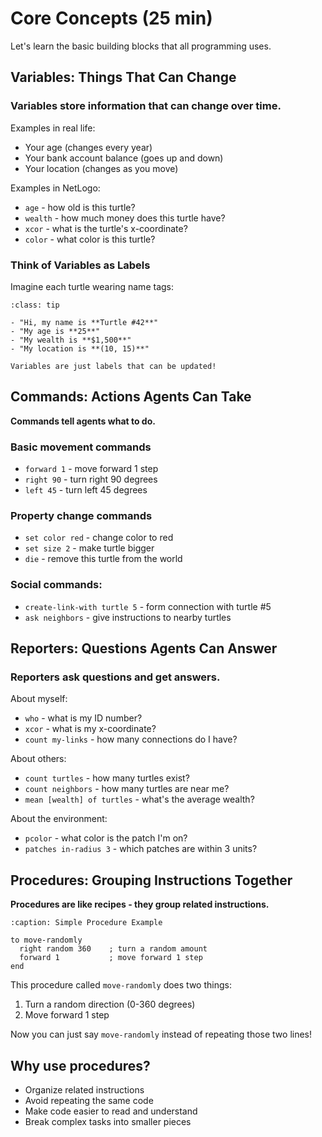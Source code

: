 # Core Concepts (25 min)

Let's learn the basic building blocks that all programming uses.

## Variables: Things That Can Change

### Variables store information that can change over time.

Examples in real life:

- Your age (changes every year)
- Your bank account balance (goes up and down)
- Your location (changes as you move)

Examples in NetLogo:

- `age` - how old is this turtle?
- `wealth` - how much money does this turtle have?
- `xcor` - what is the turtle's x-coordinate?
- `color` - what color is this turtle?

### Think of Variables as Labels

Imagine each turtle wearing name tags:

```{admonition} Conversation
:class: tip

- "Hi, my name is **Turtle #42**"
- "My age is **25**"  
- "My wealth is **$1,500**"
- "My location is **(10, 15)**"

Variables are just labels that can be updated!
```

## Commands: Actions Agents Can Take

**Commands tell agents what to do.**

### Basic movement commands

- `forward 1` - move forward 1 step
- `right 90` - turn right 90 degrees  
- `left 45` - turn left 45 degrees

### Property change commands

- `set color red` - change color to red
- `set size 2` - make turtle bigger
- `die` - remove this turtle from the world

### Social commands:

- `create-link-with turtle 5` - form connection with turtle #5
- `ask neighbors` - give instructions to nearby turtles

## Reporters: Questions Agents Can Answer  

### Reporters ask questions and get answers.

About myself:

- `who` - what is my ID number?
- `xcor` - what is my x-coordinate?
- `count my-links` - how many connections do I have?

About others:

- `count turtles` - how many turtles exist?
- `count neighbors` - how many turtles are near me?
- `mean [wealth] of turtles` - what's the average wealth?

About the environment:

- `pcolor` - what color is the patch I'm on?
- `patches in-radius 3` - which patches are within 3 units?

## Procedures: Grouping Instructions Together

**Procedures are like recipes - they group related instructions.**

```{code-block} ruby
:caption: Simple Procedure Example

to move-randomly
  right random 360    ; turn a random amount
  forward 1           ; move forward 1 step  
end
```

This procedure called `move-randomly` does two things:

1. Turn a random direction (0-360 degrees)
2. Move forward 1 step

Now you can just say `move-randomly` instead of repeating those two lines!

## Why use procedures?

- Organize related instructions
- Avoid repeating the same code
- Make code easier to read and understand
- Break complex tasks into smaller pieces
